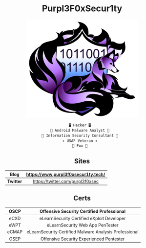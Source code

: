 <div align="center">
  
  # Purpl3F0xSecur1ty
  <img src="Network-Kyuubi.png" height="320px" />

```python
🖥️ Hacker 🖥️  
📱 Android Malware Analyst 📱  
🔐 Information Security Consultant 🔐  
✈️ USAF Veteran ✈️  
🦊 Fox 🦊  
```
  
## Sites
|   **Blog**  | https://www.purpl3f0xsecur1ty.tech/ |
|:-----------:|:-----------------------------------:|
| **Twitter** |   https://twitter.com/purpl3f0xsec  |
  
## Certs
|  OSCP |        Offensive Security Certified Professional       |
|:-----:|:------------------------------------------------------:|
|  eCXD |       eLearnSecurity Certified eXploit Developer       |
|  eWPT |            eLearnSecurity Web App PenTester            |
| eCMAP | eLearnSecurity Certified Malware Analysis Professional |
|  OSEP |        Offensive Security Experienced Pentester        |
